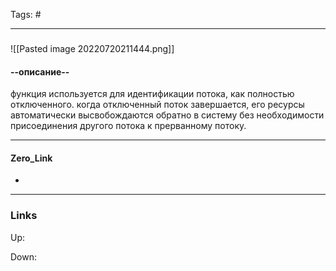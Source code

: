Tags: #
***
###
![[Pasted image 20220720211444.png]]

#### --описание--
функция используется для идентификации потока, как полностью отключенного. когда отключенный поток завершается, его ресурсы автоматически высвобождаются обратно в систему без необходимости присоединения другого потока к прерванному потоку.

***
#### Zero_Link
- 
***
### Links
Up:

Down:


